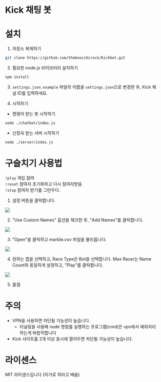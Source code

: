 # Kick 채팅 봇


# 설치

1. 저장소 복제하기
```bash
git clone https://github.com/theboocchirock/Kickbot.git
```

2. 필요한 node.js 라이브러리 설치하기
```bash
npm install
```
3. ``settings.json.example`` 파일의 이름을 ``settings.json``으로 변경한 후, Kick 채널 ID를 입력하세요.

4. 시작하기
* 명령어 받는 봇 시작하기
```bash
node ./chatbot/index.js
```
* 신청곡 받는 서버 시작하기
```bash
node ./server/index.js
```

# 구슬치기 사용법
``!play`` 게임 참여<br>
``!reset`` 참여자 초기화하고 다시 참여자받음<br>
``!stop`` 참여자 받기를 그만두다.<br>
1. 설정 버튼을 클릭합니다.<br>
<img src="https://github.com/theboocchirock/Kickbot/blob/main/marble1.png?raw=true">

2. "Use Custom Names" 옵션을 체크한 후, "Add Names"를 클릭합니다.<br>
<img src="https://github.com/theboocchirock/Kickbot/blob/main/marble2.png?raw=true">

3. "Open"을 클릭하고 marble.csv 파일을 불러옵니다.<br>
<img src="https://github.com/theboocchirock/Kickbot/blob/main/marble3.png?raw=true">

4. 원하는 맵을 선택하고, Race Type은 Bot을 선택합니다. Max Racer는 Name Count와 동일하게 설정하고, "Play"를 클릭합니다.<br>
<img src="https://github.com/theboocchirock/Kickbot/blob/main/marble4.png?raw=true">

5. 즐겜

# 주의
* VPN을 사용하면 차단될 가능성이 높습니다.
  *  터널링을 사용해 node 명령를 실행하는 프로그램(cmd)은 vpn에서 예외처리 하는게 바랍직합니다<br>
* Kick 사이트를 2개 이상 동시에 열어두면 차단될 가능성이 높습니다.

# 라이센스
MIT 라이센스입니다 (이거로 하라고 배움)
